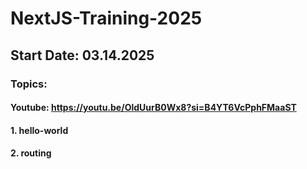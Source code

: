 # NextJS-Training-2025
## Start Date: 03.14.2025

### Topics:
#### Youtube: https://youtu.be/OldUurB0Wx8?si=B4YT6VcPphFMaaST
#### 1. hello-world
#### 2. routing